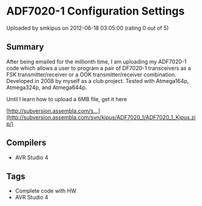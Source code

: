 # ADF7020-1 Configuration Settings

Uploaded by smkipus on 2012-06-18 03:05:00 (rating 0 out of 5)

## Summary

After being emailed for the millionth time, I am uploading my ADF7020-1 code which allows a user to program a pair of DF7020-1 transceivers as a FSK transmitter/receiver or a OOK transmitter/receiver combination. Developed in 2008 by myself as a club project. Tested with Atmega164p, Atmega324p, and Atmega644p.


Until I learn how to upload a 6MB file, get it here


[http://subversion.assembla.com/s...](http://subversion.assembla.com/svn/kipus/ADF7020_1/ADF7020_1_Kipus.zip/)

## Compilers

- AVR Studio 4

## Tags

- Complete code with HW
- AVR Studio 4
